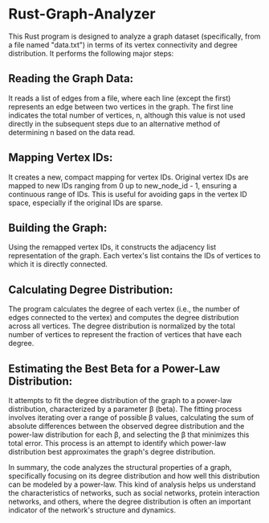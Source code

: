 # Rust-Graph-Analyzer

This Rust program is designed to analyze a graph dataset (specifically, from a file named "data.txt") in terms of its vertex connectivity and degree distribution. It performs the following major steps:

## Reading the Graph Data: 
It reads a list of edges from a file, where each line (except the first) represents an edge between two vertices in the graph. The first line indicates the total number of vertices, n, although this value is not used directly in the subsequent steps due to an alternative method of determining n based on the data read.

## Mapping Vertex IDs: 
It creates a new, compact mapping for vertex IDs. Original vertex IDs are mapped to new IDs ranging from 0 up to new_node_id - 1, ensuring a continuous range of IDs. This is useful for avoiding gaps in the vertex ID space, especially if the original IDs are sparse.

## Building the Graph: 
Using the remapped vertex IDs, it constructs the adjacency list representation of the graph. Each vertex's list contains the IDs of vertices to which it is directly connected.

## Calculating Degree Distribution: 
The program calculates the degree of each vertex (i.e., the number of edges connected to the vertex) and computes the degree distribution across all vertices. The degree distribution is normalized by the total number of vertices to represent the fraction of vertices that have each degree.

## Estimating the Best Beta for a Power-Law Distribution:
It attempts to fit the degree distribution of the graph to a power-law distribution, characterized by a parameter β (beta). The fitting process involves iterating over a range of possible β values, calculating the sum of absolute differences between the observed degree distribution and the power-law distribution for each β, and selecting the β that minimizes this total error. This process is an attempt to identify which power-law distribution best approximates the graph's degree distribution.

In summary, the code analyzes the structural properties of a graph, specifically focusing on its degree distribution and how well this distribution can be modeled by a power-law. This kind of analysis helps us understand the characteristics of networks, such as social networks, protein interaction networks, and others, where the degree distribution is often an important indicator of the network's structure and dynamics.
